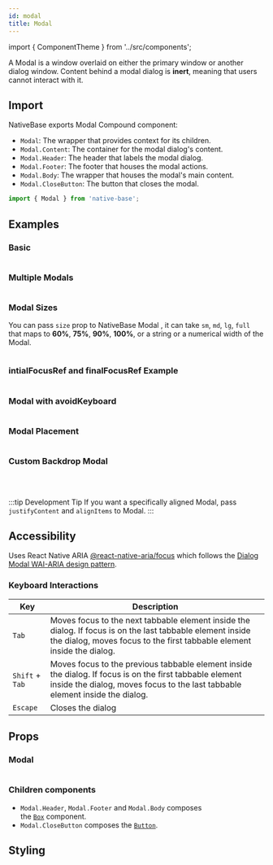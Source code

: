 ```yaml
---
id: modal
title: Modal
---
```


import { ComponentTheme } from '../src/components';

A Modal is a window overlaid on either the primary window or another dialog window. Content behind a modal dialog is **inert**, meaning that users cannot interact with it.

## Import

NativeBase exports Modal Compound component:

- `Modal`: The wrapper that provides context for its children.
- `Modal.Content`: The container for the modal dialog's content.
- `Modal.Header`: The header that labels the modal dialog.
- `Modal.Footer`: The footer that houses the modal actions.
- `Modal.Body`: The wrapper that houses the modal's main content.
- `Modal.CloseButton`: The button that closes the modal.

```jsx
import { Modal } from 'native-base';
```

## Examples

### Basic

```ComponentSnackPlayer path=composites,Modal,Basic.tsx

```

### Multiple Modals

```ComponentSnackPlayer path=composites,Modal,MultipleModal.tsx

```

### Modal Sizes

You can pass `size` prop to NativeBase Modal , it can take `sm`, `md`, `lg`, `full` that maps to **60%**, **75%**, **90%**, **100%**, or a string or a numerical width of the Modal.

```ComponentSnackPlayer path=composites,Modal,Size.tsx

```

### intialFocusRef and finalFocusRef Example

```ComponentSnackPlayer path=composites,Modal,ModalRefEg.tsx

```

### Modal with avoidKeyboard

```ComponentSnackPlayer path=composites,Modal,ModalWithAvoidKeyboard.tsx

```

### Modal Placement

```ComponentSnackPlayer path=composites,Modal,ModalPlacement.tsx

```

### Custom Backdrop Modal

```ComponentSnackPlayer path=composites,Modal,CustomBackdrop.tsx

```

<br/>

:::tip Development Tip
If you want a specifically aligned Modal, pass `justifyContent` and `alignItems` to Modal.
:::

## Accessibility

Uses React Native ARIA [@react-native-aria/focus](https://react-native-aria.geekyants.com/docs/FocusScope) which follows the [Dialog Modal WAI-ARIA design pattern](https://www.w3.org/TR/wai-aria-practices-1.2/#dialog_modal).

### Keyboard Interactions

| Key             | Description                                                                                                                                                                              |
| --------------- | ---------------------------------------------------------------------------------------------------------------------------------------------------------------------------------------- |
| `Tab`           | Moves focus to the next tabbable element inside the dialog. If focus is on the last tabbable element inside the dialog, moves focus to the first tabbable element inside the dialog.     |
| `Shift` + `Tab` | Moves focus to the previous tabbable element inside the dialog. If focus is on the first tabbable element inside the dialog, moves focus to the last tabbable element inside the dialog. |
| `Escape`        | Closes the dialog                                                                                                                                                                        |

## Props

### Modal

```ComponentPropTable path=composites,Modal,Modal.tsx

```

### Children components

- `Modal.Header`, `Modal.Footer` and `Modal.Body` composes the [`Box`](box.md) component.
- `Modal.CloseButton` composes the [`Button`](button.md).

## Styling

<ComponentTheme name="modal" />
